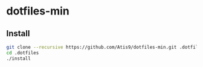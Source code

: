 # dotfiles-min

## Install

```sh
git clone --recursive https://github.com/Atis9/dotfiles-min.git .dotfiles-min
cd .dotfiles
./install
```
